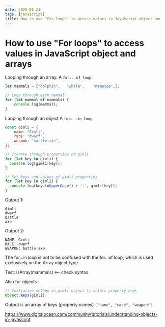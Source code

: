 ```yaml
---
date: 2025-01-21
tags: [javascript]
title: How to use "For loops" to access values in JavaScript object and arrays
---
```

# How to use "For loops" to access values in JavaScript object and arrays

Looping through an array.
A `for...of loop`

```JavaScript
let mammals = ["dolphin",	"whale",	"manatee",];

// Loop through each mammal
for (let mammal of mammals) {
	console.log(mammal);
}
```

Looping through an object
A `for...in loop`

```JavaScript
const gimli = {
	name: "Gimli",
	race: "dwarf",
	weapon: "battle axe",
};

// Iterate through properties of gimli
for (let key in gimli) {
  console.log(gimli[key]);
}

// Get keys and values of gimli properties
for (let key in gimli) {
  console.log(key.toUpperCase() + ':', gimli[key]);
}
```

Output 1:
```
Gimli 
dwarf
battle
axe
```

Output 2:
```
NAME: Gimli
RACE: dwarf
WEAPON: battle axe
```

The for...in loop is not to be confused with the for...of loop, which is used exclusively on the Array object type.

Test: isArray(mammals) <-- check syntax 

Also for objects

```JavaScript
// Initialize method on gimli object to return property keys
Object.keys(gimli);
```

Output is an array of keys (property names)
`["name", "race", "weapon"]`

https://www.digitalocean.com/community/tutorials/understanding-objects-in-javascript
